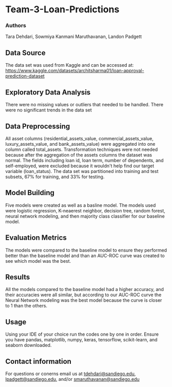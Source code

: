 # Team-3-Loan-Predictions

### Authors

Tara Dehdari, Sowmiya Kanmani Maruthavanan, Landon Padgett

## Data Source  

The data set was used from Kaggle and can be accessed at: https://www.kaggle.com/datasets/architsharma01/loan-approval-prediction-dataset

## Exploratory Data Analysis 

There were no missing values or outliers that needed to be handled. There were no significant trends in the data set

## Data Preprocessing

All asset columns (residential_assets_value, commercial_assets_value, luxury_assets_value, and bank_assets_value) were aggregated into one column called total_assets. Transformation techniques were not needed because after the aggregation of the assets columns the dataset was normal. The fields including loan id, loan term, number of dependents, and self-employed, were excluded because it wouldn't help find our target variable (loan_status). The data set was partitioned into training and test subsets, 67% for training, and 33% for testing. 

## Model Building

Five models were created as well as a basline model. The models used were logistic regression, K-neaerest neighbor, decision tree, random forest, neural network modeling, and then majority class classifier for our baseline model.

## Evaluation Metrics

The models were compared to the baseline model to ensure they performed better than the baseline model and than an AUC-ROC curve was created to see which model was the best.

## Results

All the models compared to the baseline model had a higher accuracy, and their accuracies were all similar, but according to our AUC-ROC curve the Neural Network modeling was the best model because the curve is closer to 1 than the others.  

## Usage

Using your IDE of your choice run the codes one by one in order. Ensure you have pandas, matplotlib, numpy, keras, tensorflow, scikit-learn, and seaborn downloaded. 

## Contact information

For questions or conerns email us at tdehdari@sandiego.edu, lpadgett@sandiego.edu, and/or smaruthavanan@sandiego.edu
